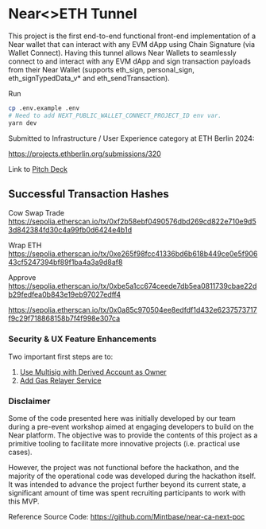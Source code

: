 
# Near<>ETH Tunnel

This project is the first end-to-end functional front-end implementation of a Near wallet that can interact with any EVM dApp using Chain Signature (via Wallet Connect). Having this tunnel allows Near Wallets to seamlessly connect to and interact with any EVM dApp and sign transaction payloads from their Near Wallet (supports eth_sign, personal_sign, eth_signTypedData_v* and eth_sendTransaction).

Run 
```sh
cp .env.example .env
# Need to add NEXT_PUBLIC_WALLET_CONNECT_PROJECT_ID env var.
yarn dev 
```

Submitted to Infrastructure / User Experience category at ETH Berlin 2024: 

https://projects.ethberlin.org/submissions/320

Link to [Pitch Deck](https://docs.google.com/presentation/d/1dsRlUi8lC62aZKsyKFFZsIdNYKCkXPgy/edit?usp=sharing&ouid=103789527555130141695&rtpof=true&sd=true)

## Successful Transaction Hashes

Cow Swap Trade
https://sepolia.etherscan.io/tx/0xf2b58ebf0490576dbd269cd822e710e9d53d842384fd30c4a99fb0d6424e4b1d

Wrap ETH
https://sepolia.etherscan.io/tx/0xe265f98fcc41336bd6b618b449ce0e5f90643cf5247394bf89f1ba4a3a9d8af8

Approve 
https://sepolia.etherscan.io/tx/0xbe5a1cc674ceede7db5ea0811739cbae22db29fedfea0b843e19eb97027edff4

https://sepolia.etherscan.io/tx/0x0a85c970504ee8edfdf1d432e6237573717f9c29f718868158b7f4f998e307ca
### Security & UX Feature Enhancements

Two important first steps are to:

1. [Use Multisig with Derived Account as Owner](https://github.com/bh2smith/neareth-tunnel/issues/2)
2. [Add Gas Relayer Service](https://github.com/bh2smith/neareth-tunnel/issues/1)

### Disclaimer 

Some of the code presented here was initially developed by our team during a pre-event workshop aimed at engaging developers to build on the Near platform. The objective was to provide the contents of this project as a primitive tooling to facilitate more innovative projects (i.e. practical use cases).

However, the project was not functional before the hackathon, and the majority of the operational code was developed during the hackathon itself. It was intended to advance the project further beyond its current state, a significant amount of time was spent recruiting participants to work with this MVP.

Reference Source Code: https://github.com/Mintbase/near-ca-next-poc
